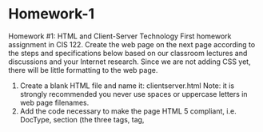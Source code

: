 # Homework-1
Homework #1: HTML and Client-Server Technology 
First homework assignment in CIS 122.
Create the web page on the next page according to the steps and specifications below based on our classroom lectures and discussions and your Internet research. Since we are not adding CSS yet, there will be little formatting to the web page.
1. Create a blank HTML file and name it: clientserver.html
Note: it is strongly recommended you never use spaces or uppercase letters in web page
filenames.
2. Add the code necessary to make the page HTML 5 compliant, i.e. DocType, <head> section (the
three <meta> tags, <link> tag, <title> tag within it), <body> section, open/close <html>, etc.
3. Inside the <head> section, add the line to link this HTML file to an external CSS file named
style.css. We will not create the style.css in this homework; we will create it in the next
homework assignment.
4. Use an <h1> tag to create a heading for your web page that informs the visitor the web page is
about client/server computing. For example:
Client/Server Computing
5. Below that <h1>, create a paragraph with your name in it. For example:
By John Smith
6. Next, add an <h2> tag with this text: What is the client/server model?
7. Next, inside an HTML paragraph tag, write a paragraph of text defining and describing what the
client/server model is. You can use our class lecture notes and/or Internet research, but
paraphrase it in your own words (do not use a direct quote).
8. Next, add another <h2>: Advantages of the client/server model
9. Next, add the following HTML paragraph:
Several major advantages of the client/server model are:
10. Next, create an HTML numbered list and write four advantages of the client/server model.
These can be written as single sentences or a fragmented sentence. You can use our class
lecture notes and/or Internet research, but paraphrase it in your own words (do not use a direct
quote).
11. Next, add another <h2>: Examples of client/server software
12. Next, create a three column by six row HTML table with the top row and left column as shown in
the screenshot on the previous page and below. Use the <th> tags instead of <td> tags in the
first row to achieve the centered, bold-faced format.
Then, fill in the remaining/blank cells with the correct corresponding examples. Include at least
two examples for each cell/software. You can use our class lecture notes and/or Internet
research, but paraphrase it in your own words (do not use a direct quote).
Software Client Server
Web
Email
FTP
Web Development/Coding
Database
13. Next, add another <h2>: Examples of TCP/IP protocols
14. Next, create an HTML bulleted list and describe (with a single sentence or fragmented sentence)
what these four protocols are: FTP, HTTP, HTTPS, DHCP, SMTP
15. Next, add another <h2>: Examples of network utilities and services
16. Next, create an HTML bulleted list and describe (with a single sentence, multiple sentences, or
fragmented sentences) what these five network utilities and services are: ping, tracert,
pathping, whois, ipconfig.
17. Next, add a heading for the examples of relative and absolute addresses and then create a two
column by two row table below it with the table heading row shown and, in the second row,
three examples of both relative and absolute addresses. Be sure the relative address examples
include both one to a file in sub-folder and a parent folder.
18. Validate your web page to ensure it is HTML compliant (with no errors).
19. FTP/publish your web page to the cislinux.hfcc.edu server so it is publically available
We will cover how to do this in-class. There is also an instructions handout in eThink/Moodle
under the Help Section. I strongly recommend practicing this process several days a week. 
